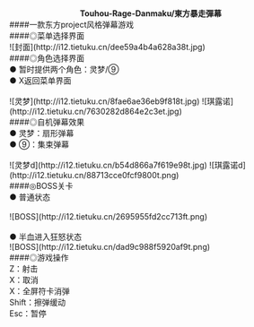 <div align="center"><b>Touhou-Rage-Danmaku/東方暴走彈幕</b></div>
####一款东方project风格弹幕游戏<br>
####◎菜单选择界面<br>
![封面](http://i12.tietuku.cn/dee59a4b4a628a38t.jpg)<br>
####◎角色选择界面<br>
● 暂时提供两个角色：灵梦/⑨<br>
● X返回菜单界面<br>
<br>
![灵梦](http://i12.tietuku.cn/8fae6ae36eb9f818t.jpg)  ![琪露诺](http://i12.tietuku.cn/7630282d864e2c3et.jpg)<br>
####◎自机弹幕效果<br>
● 灵梦：扇形弹幕<br>
● ⑨：集束弹幕<br>
<br>
![灵梦d](http://i12.tietuku.cn/b54d866a7f619e98t.jpg)  ![琪露诺d](http://i12.tietuku.cn/88713cce0fcf9800t.png)<br>
####◎BOSS关卡<br>
● 普通状态<br>
<br>
![BOSS](http://i12.tietuku.cn/2695955fd2cc713ft.png)<br>
<br>
● 半血进入狂怒状态<br>
![BOSS](http://i12.tietuku.cn/dad9c988f5920af9t.png)<br>
####◎游戏操作<br>
Z：射击<br>
X：取消<br>
X：全屏符卡消弹<br>
Shift：擦弹缓动<br>
Esc：暂停<br>
